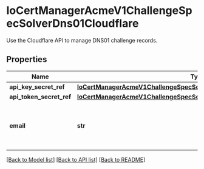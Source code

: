 # IoCertManagerAcmeV1ChallengeSpecSolverDns01Cloudflare

Use the Cloudflare API to manage DNS01 challenge records.
## Properties
Name | Type | Description | Notes
------------ | ------------- | ------------- | -------------
**api_key_secret_ref** | [**IoCertManagerAcmeV1ChallengeSpecSolverDns01CloudflareApiKeySecretRef**](IoCertManagerAcmeV1ChallengeSpecSolverDns01CloudflareApiKeySecretRef.md) |  | [optional] 
**api_token_secret_ref** | [**IoCertManagerAcmeV1ChallengeSpecSolverDns01CloudflareApiTokenSecretRef**](IoCertManagerAcmeV1ChallengeSpecSolverDns01CloudflareApiTokenSecretRef.md) |  | [optional] 
**email** | **str** | Email of the account, only required when using API key based authentication. | [optional] 

[[Back to Model list]](../README.md#documentation-for-models) [[Back to API list]](../README.md#documentation-for-api-endpoints) [[Back to README]](../README.md)


